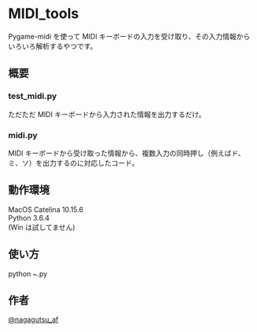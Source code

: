 # MIDI_tools

Pygame-midi を使って MIDI キーボードの入力を受け取り、その入力情報からいろいろ解析するやつです。

## 概要

### test_midi.py
ただただ MIDI キーボードから入力された情報を出力するだけ。

### midi.py
MIDI キーボードから受け取った情報から、複数入力の同時押し（例えばド、ミ、ソ）を出力するのに対応したコード。


## 動作環境

MacOS Catelina 10.15.6  
Python 3.6.4  
(Win は試してません)  

## 使い方

python ~.py

## 作者

[@nagagutsu_af](https://twitter.com/nagagutsu_af)

